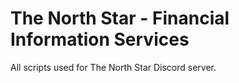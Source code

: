 # The North Star - Financial Information Services

All scripts used for The North Star Discord server.

